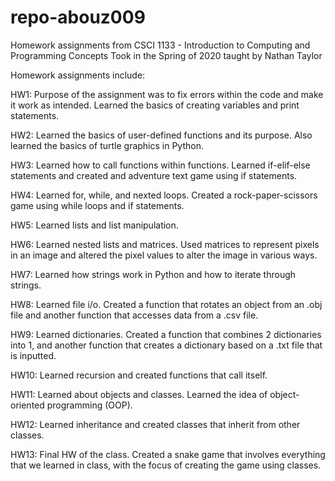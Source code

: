 # repo-abouz009
Homework assignments from CSCI 1133 - Introduction to Computing and Programming Concepts
Took in the Spring of 2020 taught by Nathan Taylor

Homework assignments include:

  HW1: Purpose of the assignment was to fix errors within the code and make it work as intended. Learned the basics of creating variables and print statements.
  
  HW2: Learned the basics of user-defined functions and its purpose. Also learned the basics of turtle graphics in Python.
  
  HW3: Learned how to call functions within functions. Learned if-elif-else statements and created and adventure text game using if statements.
  
  HW4: Learned for, while, and nexted loops. Created a rock-paper-scissors game using while loops and if statements.
  
  HW5: Learned lists and list manipulation.
  
  HW6: Learned nested lists and matrices. Used matrices to represent pixels in an image and altered the pixel values to alter the image in various ways.
  
  HW7: Learned how strings work in Python and how to iterate through strings.
  
  HW8: Learned file i/o. Created a function that rotates an object from an .obj file and another function that accesses data from a .csv file.
  
  HW9: Learned dictionaries. Created a function that combines 2 dictionaries into 1, and another function that creates a dictionary based on a .txt file that is inputted.
  
  HW10: Learned recursion and created functions that call itself.
  
  HW11: Learned about objects and classes. Learned the idea of object-oriented programming (OOP).
  
  HW12: Learned inheritance and created classes that inherit from other classes.
  
  HW13: Final HW of the class. Created a snake game that involves everything that we learned in class, with the focus of creating the game using classes.
